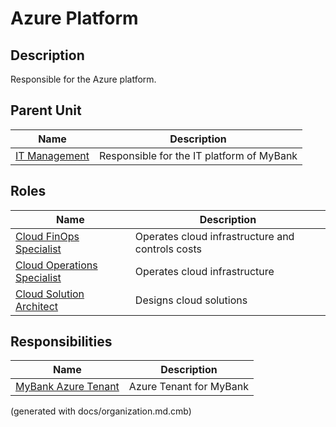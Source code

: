 # Azure Platform
## Description
Responsible for the Azure platform.


## Parent Unit
| Name | Description |
|---|---|
| [IT Management](../../mybank/it-management/it-management-org.md) | Responsible for the IT platform of MyBank |

## Roles
| Name | Description |
|---|---|
| [Cloud FinOps Specialist](../../mybank/it-management/cloud-finops-specialist.md) | Operates cloud infrastructure and controls costs |
| [Cloud Operations Specialist](../../mybank/it-management/cloud-operations-specialist.md) | Operates cloud infrastructure |
| [Cloud Solution Architect](../../mybank/it-management/cloud-solution-architect.md) | Designs cloud solutions |

## Responsibilities
| Name | Description |
|---|---|
| [MyBank Azure Tenant](../../mybank/it-management/azure/mybank-tenant.md) | Azure Tenant for MyBank |


(generated with docs/organization.md.cmb)
